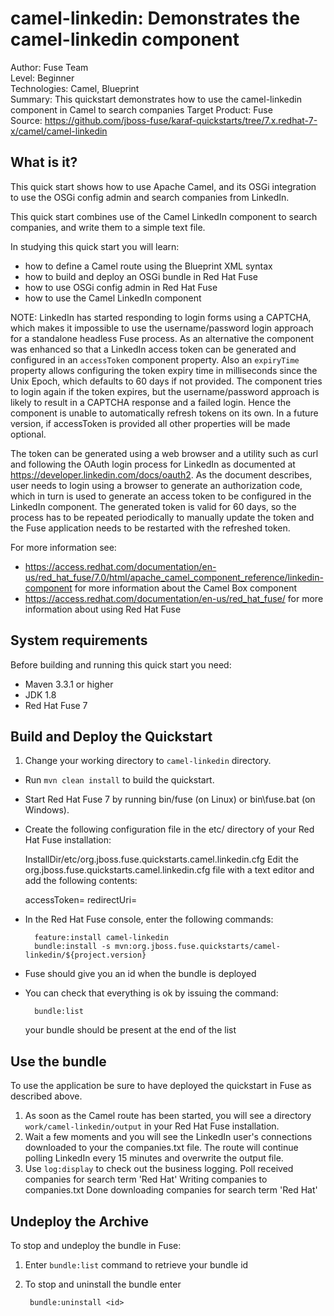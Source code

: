 camel-linkedin: Demonstrates the camel-linkedin component
======================================================
Author: Fuse Team  
Level: Beginner  
Technologies: Camel, Blueprint  
Summary: This quickstart demonstrates how to use the camel-linkedin component in Camel to search companies
Target Product: Fuse  
Source: <https://github.com/jboss-fuse/karaf-quickstarts/tree/7.x.redhat-7-x/camel/camel-linkedin>



What is it?
-----------

This quick start shows how to use Apache Camel, and its OSGi integration to use the OSGi config admin and search companies from LinkedIn.

This quick start combines use of the Camel LinkedIn component to search companies, and write them to a simple text file.

In studying this quick start you will learn:

* how to define a Camel route using the Blueprint XML syntax
* how to build and deploy an OSGi bundle in Red Hat Fuse
* how to use OSGi config admin in Red Hat Fuse
* how to use the Camel LinkedIn component

NOTE: LinkedIn has started responding to login forms using a CAPTCHA, which makes it impossible to use the username/password login approach for a standalone headless Fuse process. As an alternative the component was enhanced so that a LinkedIn access token can be generated and configured in an `accessToken` component property. Also an `expiryTime` property allows configuring the token expiry time in milliseconds since the Unix Epoch, which defaults to 60 days if not provided. The component tries to login again if the token expires, but the username/password approach is likely to result in a CAPTCHA response and a failed login. Hence the component is unable to automatically refresh tokens on its own. In a future version, if accessToken is provided all other properties will be made optional.

The token can be generated using a web browser and a utility such as curl and following the OAuth login process for LinkedIn as documented at https://developer.linkedin.com/docs/oauth2. As the document describes, user needs to login using a browser to generate an authorization code, which in turn is used to generate an access token to be configured in the LinkedIn component. The generated token is valid for 60 days, so the process has to be repeated periodically to manually update the token and the Fuse application needs to be restarted with the refreshed token.

For more information see:

* https://access.redhat.com/documentation/en-us/red_hat_fuse/7.0/html/apache_camel_component_reference/linkedin-component for more information about the Camel Box component
* https://access.redhat.com/documentation/en-us/red_hat_fuse/ for more information about using Red Hat Fuse

System requirements
-------------------

Before building and running this quick start you need:

* Maven 3.3.1 or higher
* JDK 1.8
* Red Hat Fuse 7

Build and Deploy the Quickstart
-------------------------

1. Change your working directory to `camel-linkedin` directory.
* Run `mvn clean install` to build the quickstart.
* Start Red Hat Fuse 7 by running bin/fuse (on Linux) or bin\fuse.bat (on Windows).
* Create the following configuration file in the etc/ directory of your Red Hat Fuse installation:

  InstallDir/etc/org.jboss.fuse.quickstarts.camel.linkedin.cfg
  Edit the org.jboss.fuse.quickstarts.camel.linkedin.cfg file with a text editor and add the following contents:

  accessToken=<LinkedIn access token>
  redirectUri=<LinkedIn redirect URI>

* In the Red Hat Fuse console, enter the following commands:

        feature:install camel-linkedin
        bundle:install -s mvn:org.jboss.fuse.quickstarts/camel-linkedin/${project.version}

* Fuse should give you an id when the bundle is deployed

* You can check that everything is ok by issuing  the command:

        bundle:list
   your bundle should be present at the end of the list


Use the bundle
---------------------

To use the application be sure to have deployed the quickstart in Fuse as described above. 

1. As soon as the Camel route has been started, you will see a directory `work/camel-linkedin/output` in your Red Hat Fuse installation.
2. Wait a few moments and you will see the LinkedIn user's connections downloaded to your the companies.txt file.
The route will continue polling LinkedIn every 15 minutes and overwrite the output file.
3. Use `log:display` to check out the business logging.
        Poll received <n> companies for search term 'Red Hat'
        Writing companies to companies.txt
        Done downloading companies for search term 'Red Hat'

Undeploy the Archive
--------------------

To stop and undeploy the bundle in Fuse:

1. Enter `bundle:list` command to retrieve your bundle id
2. To stop and uninstall the bundle enter

        bundle:uninstall <id>
